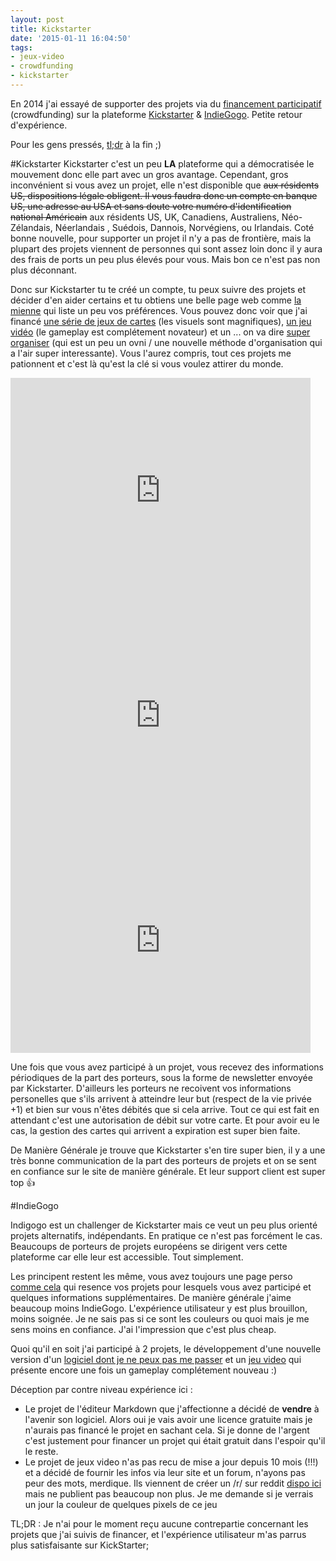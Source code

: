 ```yaml
---
layout: post
title: Kickstarter
date: '2015-01-11 16:04:50'
tags:
- jeux-video
- crowdfunding
- kickstarter
---
```


En 2014 j'ai essayé de supporter des projets via du [financement participatif](http://fr.wikipedia.org/wiki/Financement_participatif) (crowdfunding) sur la plateforme [Kickstarter](http://kickstarter.com) & [IndieGogo](https://www.indiegogo.com/i). Petite retour d'expérience.

Pour les gens pressés, [tl;dr](http://www.urbandictionary.com/define.php?term=tl%3Bdr) à la fin ;)

#Kickstarter
Kickstarter c'est un peu **LA** plateforme qui a démocratisée le mouvement donc elle part avec un gros avantage. Cependant, gros inconvénient si vous avez un projet, elle n'est disponible que ~~aux résidents US, dispositions légale obligent. Il vous faudra donc un compte en banque US, une adresse au USA et sans doute votre numéro d'identification national Américain~~ aux résidents US, UK, Canadiens, Australiens, Néo-Zélandais, Néerlandais , Suédois, Dannois, Norvégiens, ou Irlandais. Coté bonne nouvelle, pour supporter un projet il n'y a pas de frontière, mais la plupart des projets viennent de personnes qui sont assez loin donc il y aura des frais de ports un peu plus élevés pour vous. Mais bon ce n'est pas non plus déconnant.

Donc sur Kickstarter tu te créé un compte, tu peux suivre des projets et décider d'en aider certains et tu obtiens une belle page web comme [la mienne](https://www.kickstarter.com/profile/clawfire) qui liste un peu vos préférences. Vous pouvez donc voir que j'ai financé [une série de jeux de cartes](http://kck.st/1vR3ZhN) (les visuels sont magnifiques), [un jeu vidéo](http://kck.st/1mUxE8D) (le gameplay est complétement novateur) et un ... on va dire [super organiser](http://kck.st/1sLwAH7) (qui est un peu un ovni / une nouvelle méthode d'organisation qui a l'air super interessante). Vous l'aurez compris, tout ces projets me pationnent et c'est là qu'est la clé si vous voulez attirer du monde. 

<iframe width="480" height="360" src="https://www.kickstarter.com/projects/realfictivekin/amigos-playing-cards/widget/video.html" frameborder="0" scrolling="no"> </iframe>

<iframe width="480" height="360" src="https://www.kickstarter.com/projects/77516971/the-week-dominator-a-beautiful-canvas-to-tackle-go/widget/video.html" frameborder="0" scrolling="no"> </iframe>

<iframe width="480" height="360" src="https://www.kickstarter.com/projects/375798653/superhot/widget/video.html" frameborder="0" scrolling="no"> </iframe>

Une fois que vous avez participé à un projet, vous recevez des informations périodiques de la part des porteurs, sous la forme de newsletter envoyée par Kickstarter. D'ailleurs les porteurs ne recoivent vos informations personelles que s'ils arrivent à atteindre leur but (respect de la vie privée +1) et bien sur vous n'êtes débités que si cela arrive. Tout ce qui est fait en attendant c'est une autorisation de débit sur votre carte. Et pour avoir eu le cas, la gestion des cartes qui arrivent a expiration est super bien faite. 

De Manière Générale je trouve que Kickstarter s'en tire super bien, il y a une très bonne communication de la part des porteurs de projets et on se sent en confiance sur le site de manière générale. Et leur support client est super top 👍

#IndieGogo

Indigogo est un challenger de Kickstarter mais ce veut un peu plus orienté projets alternatifs, indépendants. En pratique ce n'est pas forcément le cas. Beaucoups de porteurs de projets européens se dirigent vers cette plateforme car elle leur est accessible. Tout simplement. 

Les principent restent les même, vous avez toujours une page perso [comme cela](https://www.indiegogo.com/individuals/1848524) qui resence vos projets pour lesquels vous avez participé et quelques informations supplémentaires. De manière générale j'aime beaucoup moins IndieGogo. L'expérience utilisateur y est plus brouillon, moins soignée. Je ne sais pas si ce sont les couleurs ou quoi mais je me sens moins en confiance. J'ai l'impression que c'est plus cheap. 

Quoi qu'il en soit j'ai participé à 2 projets, le développement d'une nouvelle version d'un [logiciel dont je ne peux pas me passer](https://www.indiegogo.com/projects/mou-1-0-markdown-editor-on-os-x-for-you/x/1848524) et un [jeu video](https://www.indiegogo.com/projects/adventuros/x/1848524) qui présente encore une fois un gameplay complétement nouveau :)

Déception par contre niveau expérience ici : 

* Le projet de l'éditeur Markdown que j'affectionne a décidé de **vendre** à l'avenir son logiciel. Alors oui je vais avoir une licence gratuite mais je n'aurais pas financé le projet en sachant cela. Si je donne de l'argent c'est justement pour financer un projet qui était gratuit dans l'espoir qu'il le reste. 
* Le projet de jeux video n'as pas recu de mise a jour depuis 10 mois (!!!) et a décidé de fournir les infos via leur site et un forum, n'ayons pas peur des mots, merdique. Ils viennent de créer un /r/ sur reddit [dispo ici](https://www.reddit.com/r/adventuros/) mais ne publient pas beaucoup non plus. Je me demande si je verrais un jour la couleur de quelques pixels de ce jeu

TL;DR : Je n'ai pour le moment reçu aucune contrepartie concernant les projets que j'ai suivis de financer, et l'expérience utilisateur m'as parrus plus satisfaisante sur KickStarter;